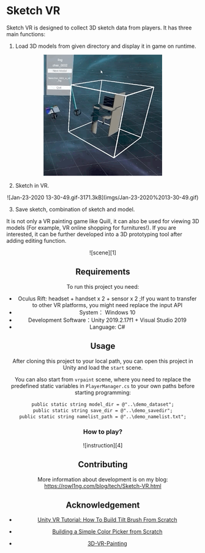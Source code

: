 # Sketch VR



Sketch VR is designed to collect 3D sketch data from players. It has three main functions:

1. Load 3D models from given directory and display it in game on runtime. 

<div align=center><img src="imgs/Jan-23-2020%2013-35-06.gif"/></div>   

2. Sketch in VR.

<div align=center>![Jan-23-2020 13-30-49.gif-3171.3kB](imgs/Jan-23-2020%2013-30-49.gif)</div>   

3. Save sketch, combination of sketch and model.

It is not only a VR painting game like Quill, it can also be used for viewing 3D models (For example, VR online shopping for furnitures!). If you are interested, it can be further developed into a 3D prototyping tool after adding editing function.

<div align=center>![scene][1]

## Requirements

To run this project you need:

- Oculus Rift: headset + handset x 2 + sensor x 2 ;If you want to transfer to other VR platforms, you might need replace the input API
- System： Windows 10
- Development Software：Unity 2019.2.17f1 + Visual Studio 2019
- Language: C# 

## Usage

After cloning this project to your local path, you can open this project in Unity and load the `start` scene.

You can also start from `vrpaint` scene, where you need to replace the predefined static variables in `PlayerManager.cs` to your own paths before starting programming:

```
public static string model_dir = @"..\demo_dataset";
public static string save_dir = @"..\demo_savedir";
public static string namelist_path = @"..\demo_namelist.txt";
```

### How to play?

<div align=center>![instruction][4]</div>   

## Contributing

More information about development is on my blog: https://rowl1ng.com/blog/tech/Sketch-VR.html

## Acknowledgement

- [Unity VR Tutorial: How To Build Tilt Brush From Scratch][5]
- [Building a Simple Color Picker from Scratch][6]
- [3D-VR-Painting][7]


  [1]: imgs/scene.PNG
  [4]: http://static.zybuluo.com/sixijinling/olif621bse940kc27egig9mm/D436FCE8-A98B-4E5F-BC3E-16FFE8B7AD4A_1_201_a.jpeg
  [5]: https://www.youtube.com/watch?v=eMJATZI0A7c
  [6]: https://www.youtube.com/watch?v=wysIsMEQ3_Y
  [7]: https://github.com/E-BAO/3D-VR-Painting

